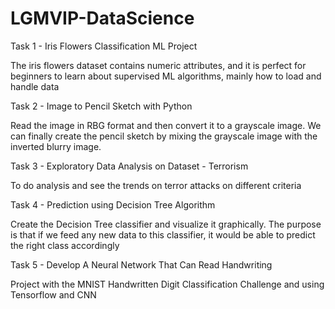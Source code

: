 # LGMVIP-DataScience

Task 1 - Iris Flowers Classification ML Project

The iris flowers dataset contains numeric attributes, and it is perfect for beginners to learn about supervised ML algorithms, mainly how to load and handle data

Task 2 - Image to Pencil Sketch with Python

Read the image in RBG format and then convert it to a grayscale image. We can finally create the pencil sketch by mixing the grayscale image with the inverted blurry image. 

Task 3 - Exploratory Data Analysis on Dataset - Terrorism

To do analysis and see the trends on terror attacks on different criteria

Task 4 - Prediction using Decision Tree Algorithm

Create the Decision Tree classifier and visualize it graphically. The purpose is that if we feed any new data to this classifier, it would be able to predict the right class accordingly

Task 5 - Develop A Neural Network That Can Read Handwriting

Project with the MNIST Handwritten Digit Classification Challenge and using Tensorflow and CNN
